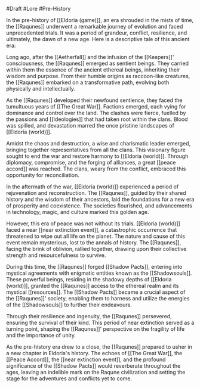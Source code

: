 #Draft #Lore #Pre-History

In the pre-history of [[Eldoria (game)]], an era shrouded in the mists of time, the [[Raqunes]] underwent a remarkable journey of evolution and faced unprecedented trials. It was a period of grandeur, conflict, resilience, and ultimately, the dawn of a new age. Here is a descriptive tale of this ancient era:

Long ago, after the [[Aetherfall]] and the infusion of the [[Keepers]]' consciousness, the [[Raqunes]] emerged as sentient beings. They carried within them the essence of the ancient ethereal beings, inheriting their wisdom and purpose. From their humble origins as raccoon-like creatures, the [[Raqunes]] embarked on a transformative path, evolving both physically and intellectually.

As the [[Raqunes]] developed their newfound sentience, they faced the tumultuous years of [[The Great War]]. Factions emerged, each vying for dominance and control over the land. The clashes were fierce, fuelled by the passions and [[Ideologies]] that had taken root within the clans. Blood was spilled, and devastation marred the once pristine landscapes of [[Eldoria (world)]].

Amidst the chaos and destruction, a wise and charismatic leader emerged, bringing together representatives from all the clans. This visionary figure sought to end the war and restore harmony to [[Eldoria (world)]]. Through diplomacy, compromise, and the forging of alliances, a great [[peace accord]] was reached. The clans, weary from the conflict, embraced this opportunity for reconciliation.

In the aftermath of the war, [[Eldoria (world)]] experienced a period of rejuvenation and reconstruction. The [[Raqunes]], guided by their shared history and the wisdom of their ancestors, laid the foundations for a new era of prosperity and coexistence. The societies flourished, and advancements in technology, magic, and culture marked this golden age.

However, this era of peace was not without its trials. [[Eldoria (world)]] faced a near [[near extinction event]], a catastrophic occurrence that threatened to wipe out all life on the planet. The nature and cause of this event remain mysterious, lost to the annals of history. The [[Raqunes]], facing the brink of oblivion, rallied together, drawing upon their collective strength and resourcefulness to survive.

During this time, the [[Raqunes]] forged [[Shadow Pacts]], entering into mystical agreements with enigmatic entities known as the [[Shadowsouls]]. These powerful beings, residing in the shadowy depths of [[Eldoria (world)]], granted the [[Raqunes]] access to the ethereal realm and its mystical [[resources]]. The [[Shadow Pacts]] became a crucial aspect of the [[Raqunes]]' society, enabling them to harness and utilize the energies of the [[Shadowsouls]] to further their endeavours.

Through their resilience and ingenuity, the [[Raqunes]] persevered, ensuring the survival of their kind. This period of near extinction served as a turning point, shaping the [[Raqunes]]' perspective on the fragility of life and the importance of unity.

As the pre-history era drew to a close, the [[Raqunes]] prepared to usher in a new chapter in Eldoria's history. The echoes of [[The Great War]], the [[Peace Accord]], the [[near extinction event]], and the profound significance of the [[Shadow Pacts]] would reverberate throughout the ages, leaving an indelible mark on the Raqune civilization and setting the stage for the adventures and conflicts yet to come.